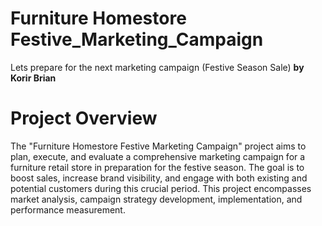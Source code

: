 # Furniture Homestore Festive_Marketing_Campaign
Lets prepare for the next marketing campaign (Festive Season Sale)
<b>by Korir Brian</b>
# Project Overview
The "Furniture Homestore Festive Marketing Campaign" project aims to plan, execute, and evaluate a comprehensive marketing campaign for a furniture retail store in preparation for the festive season. The goal is to boost sales, increase brand visibility, and engage with both existing and potential customers during this crucial period. This project encompasses market analysis, campaign strategy development, implementation, and performance measurement.
